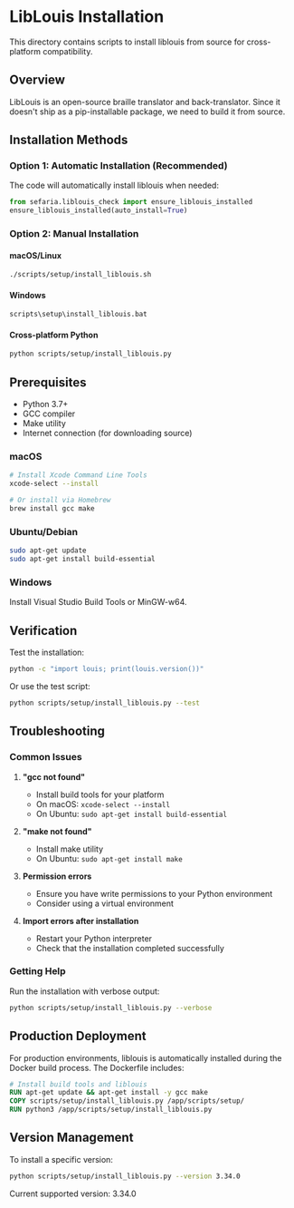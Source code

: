 # LibLouis Installation

This directory contains scripts to install liblouis from source for cross-platform compatibility.

## Overview

LibLouis is an open-source braille translator and back-translator. Since it doesn't ship as a pip-installable package, we need to build it from source.

## Installation Methods

### Option 1: Automatic Installation (Recommended)

The code will automatically install liblouis when needed:

```python
from sefaria.liblouis_check import ensure_liblouis_installed
ensure_liblouis_installed(auto_install=True)
```

### Option 2: Manual Installation

#### macOS/Linux
```bash
./scripts/setup/install_liblouis.sh
```

#### Windows
```cmd
scripts\setup\install_liblouis.bat
```

#### Cross-platform Python
```bash
python scripts/setup/install_liblouis.py
```

## Prerequisites

- Python 3.7+
- GCC compiler
- Make utility
- Internet connection (for downloading source)

### macOS
```bash
# Install Xcode Command Line Tools
xcode-select --install

# Or install via Homebrew
brew install gcc make
```

### Ubuntu/Debian
```bash
sudo apt-get update
sudo apt-get install build-essential
```

### Windows
Install Visual Studio Build Tools or MinGW-w64.

## Verification

Test the installation:

```bash
python -c "import louis; print(louis.version())"
```

Or use the test script:

```bash
python scripts/setup/install_liblouis.py --test
```

## Troubleshooting

### Common Issues

1. **"gcc not found"**
   - Install build tools for your platform
   - On macOS: `xcode-select --install`
   - On Ubuntu: `sudo apt-get install build-essential`

2. **"make not found"**
   - Install make utility
   - On Ubuntu: `sudo apt-get install make`

3. **Permission errors**
   - Ensure you have write permissions to your Python environment
   - Consider using a virtual environment

4. **Import errors after installation**
   - Restart your Python interpreter
   - Check that the installation completed successfully

### Getting Help

Run the installation with verbose output:

```bash
python scripts/setup/install_liblouis.py --verbose
```

## Production Deployment

For production environments, liblouis is automatically installed during the Docker build process. The Dockerfile includes:

```dockerfile
# Install build tools and liblouis
RUN apt-get update && apt-get install -y gcc make
COPY scripts/setup/install_liblouis.py /app/scripts/setup/
RUN python3 /app/scripts/setup/install_liblouis.py
```

## Version Management

To install a specific version:

```bash
python scripts/setup/install_liblouis.py --version 3.34.0
```

Current supported version: 3.34.0
